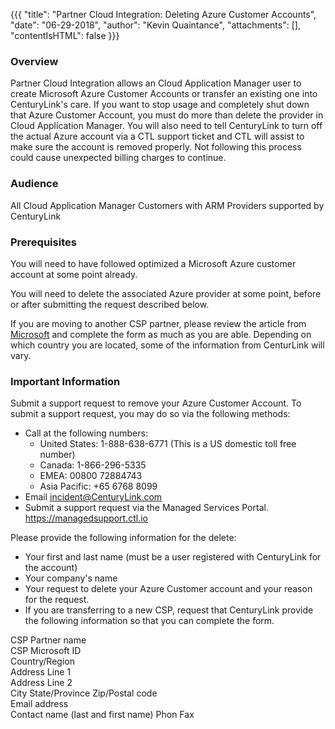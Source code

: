 {{{
  "title": "Partner Cloud Integration: Deleting Azure Customer Accounts",
  "date": "06-29-2018",
  "author": "Kevin Quaintance",
  "attachments": [],
  "contentIsHTML": false
}}}

### Overview

Partner Cloud Integration allows an Cloud Application Manager user to create Microsoft Azure Customer Accounts or transfer an existing one into CenturyLink's care. If you want to stop usage and completely shut down that Azure Customer Account, you must do more than delete the provider in Cloud Application Manager. You will also need to tell CenturyLink to turn off the actual Azure account via a CTL support ticket and CTL will assist to make sure the account is removed properly.  Not following this process could cause unexpected billing charges to continue.

### Audience

All Cloud Application Manager Customers with ARM Providers supported by CenturyLink

### Prerequisites

You will need to have followed optimized a Microsoft Azure customer account at some point already.

You will need to delete the associated Azure provider at some point, before or after submitting the request described below.

If you are moving to another CSP partner, please review the article from [Microsoft](https://docs.microsoft.com/en-us/azure/cloud-solution-provider/customer-management/switch-subscription-to-different-csp-partner) and complete the form as much as you are able. Depending on which country you are located, some of the information from CenturLink will vary.    


### Important Information

Submit a support request to remove your Azure Customer Account. To submit a support request, you may do so via the following methods:

* Call at the following numbers:
    * United States: 1-888-638-6771 (This is a US domestic toll free number)
    * Canada: 1-866-296-5335
    * EMEA: 00800 72884743
    * Asia Pacific: +65 6768 8099
* Email incident@CenturyLink.com
* Submit a support request via the Managed Services Portal. https://managedsupport.ctl.io

Please provide the following information for the delete:

* Your first and last name (must be a user registered with CenturyLink for the account)
* Your company's name
* Your request to delete your Azure Customer account and your reason for the request.
* If you are transferring to a new CSP, request that CenturyLink provide the following information so that you can complete the form.

CSP Partner name     
CSP Microsoft ID      
Country/Region      
Address Line 1      
Address Line 2      
City
State/Province
Zip/Postal code      
Email address     
Contact name (last and first name)
Phon
Fax  


